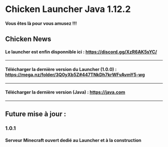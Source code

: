 # Chicken Launcher Java 1.12.2

#### Vous êtes là pour vous amusez !!! 

## Chicken News

#### Le launcher est enfin disponnible ici : https://discord.gg/XzR6AK5sYC/
----------------------------------------------------------------------------------------
#### Télécharger la dernière version du Launcher (1.0.0) : https://mega.nz/folder/3Q0yXb5Z#447TNkDh7krWFvAvmY5-wg
----------------------------------------------------------------------------------------
#### Télécharger la dernière version (Java) : https://java.com
----------------------------------------------------------------------------------------
## Future mise à jour :

### 1.0.1

#### Serveur Minecraft ouvert dedié au Launcher et à la construction
